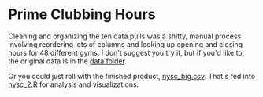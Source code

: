 # Prime Clubbing Hours

Cleaning and organizing the ten data pulls was a shitty, manual process involving reordering lots of columns and looking up opening and closing hours for 48 different gyms. I don't suggest you try it, but if you'd like to, the original data is in the [data folder](https://github.com/PerplexCity/Prime_Clubbing_Hours/tree/master/data).

Or you could just roll with the finished product, [nysc_big.csv](https://github.com/PerplexCity/Prime_Clubbing_Hours/blob/master/nysc_big.csv). That's fed into [nysc_2.R](https://github.com/PerplexCity/Prime_Clubbing_Hours/blob/master/nysc_.R) for analysis and visualizations.
